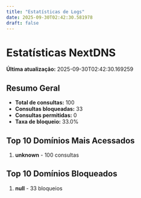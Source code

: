 ```yaml
---
title: "Estatísticas de Logs"
date: 2025-09-30T02:42:30.581978
draft: false
---
```

# Estatísticas NextDNS
**Última atualização:** 2025-09-30T02:42:30.169259
## Resumo Geral
- **Total de consultas:** 100
- **Consultas bloqueadas:** 33
- **Consultas permitidas:** 0
- **Taxa de bloqueio:** 33.0%
## Top 10 Domínios Mais Acessados
1. **unknown** - 100 consultas

## Top 10 Domínios Bloqueados

1. **null** - 33 bloqueios
